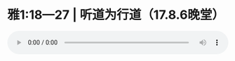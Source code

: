 # 雅1:18—27 | 听道为行道（17.8.6晚堂）

<audio style="width: 100%;" preload="false" controls controlslist="nodownload"><source src="//cdn.wechat.edu.pl/audio/mp3/old/12195.mp3" type="audio/mpeg">Your browser does not support the audio element.</audio>


